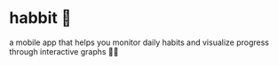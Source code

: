 # habbit 🐰
a mobile app that helps you monitor daily habits and visualize progress through interactive graphs 🥕🐇
